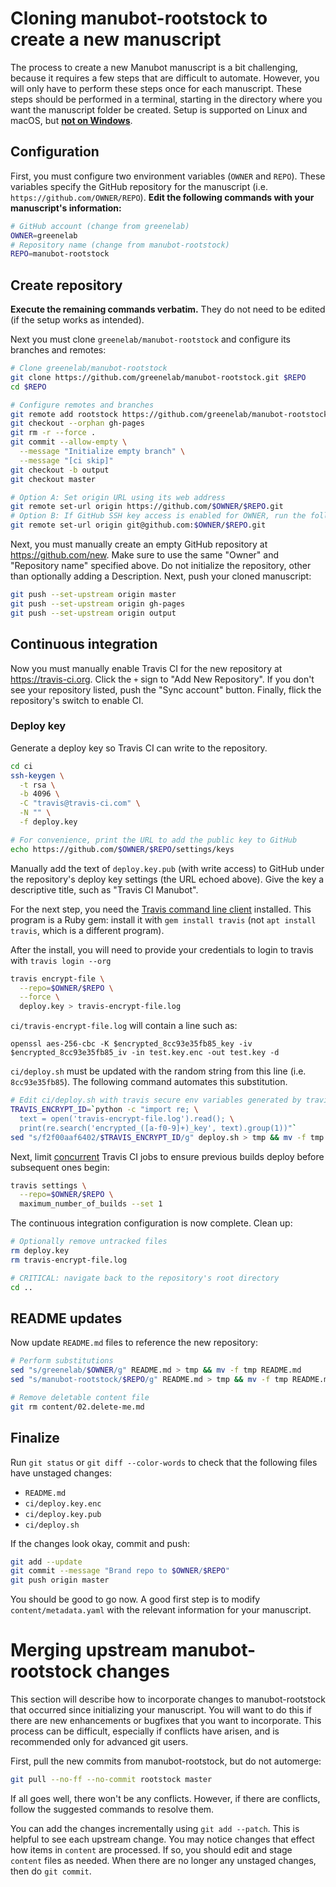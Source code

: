 # Cloning manubot-rootstock to create a new manuscript

The process to create a new Manubot manuscript is a bit challenging, because it requires a few steps that are difficult to automate.
However, you will only have to perform these steps once for each manuscript.
These steps should be performed in a terminal, starting in the directory where you want the manuscript folder be created.
Setup is supported on Linux and macOS, but [**not on Windows**](https://github.com/greenelab/manubot-rootstock/issues/91).

## Configuration

First, you must configure two environment variables (`OWNER` and `REPO`).
These variables specify the GitHub repository for the manuscript (i.e. `https://github.com/OWNER/REPO`).
**Edit the following commands with your manuscript's information:**

```sh
# GitHub account (change from greenelab)
OWNER=greenelab
# Repository name (change from manubot-rootstock)
REPO=manubot-rootstock
```

## Create repository

**Execute the remaining commands verbatim.**
They do not need to be edited (if the setup works as intended).

Next you must clone `greenelab/manubot-rootstock` and configure its branches and remotes:

```sh
# Clone greenelab/manubot-rootstock
git clone https://github.com/greenelab/manubot-rootstock.git $REPO
cd $REPO

# Configure remotes and branches
git remote add rootstock https://github.com/greenelab/manubot-rootstock.git
git checkout --orphan gh-pages
git rm -r --force .
git commit --allow-empty \
  --message "Initialize empty branch" \
  --message "[ci skip]"
git checkout -b output
git checkout master

# Option A: Set origin URL using its web address
git remote set-url origin https://github.com/$OWNER/$REPO.git
# Option B: If GitHub SSH key access is enabled for OWNER, run the following command instead
git remote set-url origin git@github.com:$OWNER/$REPO.git
```

Next, you must manually create an empty GitHub repository at https://github.com/new.
Make sure to use the same "Owner" and "Repository name" specified above.
Do not initialize the repository, other than optionally adding a Description.
Next, push your cloned manuscript:

```sh
git push --set-upstream origin master
git push --set-upstream origin gh-pages
git push --set-upstream origin output
```

## Continuous integration

Now you must manually enable Travis CI for the new repository at https://travis-ci.org.
Click the `+` sign to "Add New Repository".
If you don't see your repository listed, push the "Sync account" button.
Finally, flick the repository's switch to enable CI.

### Deploy key

Generate a deploy key so Travis CI can write to the repository.

```sh
cd ci
ssh-keygen \
  -t rsa \
  -b 4096 \
  -C "travis@travis-ci.com" \
  -N "" \
  -f deploy.key

# For convenience, print the URL to add the public key to GitHub
echo https://github.com/$OWNER/$REPO/settings/keys
```

Manually add the text of `deploy.key.pub` (with write access) to GitHub under the repository's deploy key settings (the URL echoed above).
Give the key a descriptive title, such as "Travis CI Manubot".

For the next step, you need the [Travis command line client](https://github.com/travis-ci/travis.rb) installed.
This program is a Ruby gem:
install it with `gem install travis` (not `apt install travis`, which is a different program).

After the install, you will need to provide your credentials to login to travis with
```travis login --org```

```sh
travis encrypt-file \
  --repo=$OWNER/$REPO \
  --force \
  deploy.key > travis-encrypt-file.log
```

`ci/travis-encrypt-file.log` will contain a line such as:

```
openssl aes-256-cbc -K $encrypted_8cc93e35fb85_key -iv $encrypted_8cc93e35fb85_iv -in test.key.enc -out test.key -d
```

`ci/deploy.sh` must be updated with the random string from this line (i.e. `8cc93e35fb85`).
The following command automates this substitution.

```sh
# Edit ci/deploy.sh with travis secure env variables generated by travis encrypt-file
TRAVIS_ENCRYPT_ID=`python -c "import re; \
  text = open('travis-encrypt-file.log').read(); \
  print(re.search('encrypted_([a-f0-9]+)_key', text).group(1))"`
sed "s/f2f00aaf6402/$TRAVIS_ENCRYPT_ID/g" deploy.sh > tmp && mv -f tmp deploy.sh
```

Next, limit [concurrent](https://blog.travis-ci.com/2014-07-18-per-repository-concurrency-setting/) Travis CI jobs to ensure previous builds deploy before subsequent ones begin:

```sh
travis settings \
  --repo=$OWNER/$REPO \
  maximum_number_of_builds --set 1
```

The continuous integration configuration is now complete.
Clean up:

```sh
# Optionally remove untracked files
rm deploy.key
rm travis-encrypt-file.log

# CRITICAL: navigate back to the repository's root directory
cd ..
```

## README updates

Now update `README.md` files to reference the new repository:

```sh
# Perform substitutions
sed "s/greenelab/$OWNER/g" README.md > tmp && mv -f tmp README.md
sed "s/manubot-rootstock/$REPO/g" README.md > tmp && mv -f tmp README.md

# Remove deletable content file
git rm content/02.delete-me.md
```

## Finalize

Run `git status` or `git diff --color-words` to check that the following files have unstaged changes:

+ `README.md`
+ `ci/deploy.key.enc`
+ `ci/deploy.key.pub`
+ `ci/deploy.sh`

If the changes look okay, commit and push:

```sh
git add --update
git commit --message "Brand repo to $OWNER/$REPO"
git push origin master
```

You should be good to go now.
A good first step is to modify `content/metadata.yaml` with the relevant information for your manuscript.

# Merging upstream manubot-rootstock changes

This section will describe how to incorporate changes to manubot-rootstock that occurred since initializing your manuscript.
You will want to do this if there are new enhancements or bugfixes that you want to incorporate.
This process can be difficult, especially if conflicts have arisen, and is recommended only for advanced git users.

First, pull the new commits from manubot-rootstock, but do not automerge:

```sh
git pull --no-ff --no-commit rootstock master
```

If all goes well, there won't be any conflicts.
However, if there are conflicts, follow the suggested commands to resolve them.

You can add the changes incrementally using `git add --patch`.
This is helpful to see each upstream change.
You may notice changes that effect how items in `content` are processed.
If so, you should edit and stage `content` files as needed.
When there are no longer any unstaged changes, then do `git commit`.
